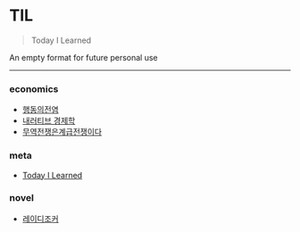 # TIL

> Today I Learned

An empty format for future personal use 

---

### economics

- [행동의전염](economics/행동의전염.md)
- [내러티브 경제학](economics/내러티브-경제학.md)
- [무역전쟁은계급전쟁이다](economics/무역전쟁은계급전쟁이다.md)

### meta

- [Today I Learned](meta/today-i-learned.md)

### novel

- [레이디조커](novel/레이디조커.md)

